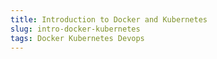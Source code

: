 ```yaml
---
title: Introduction to Docker and Kubernetes
slug: intro-docker-kubernetes
tags: Docker Kubernetes Devops
---
```

